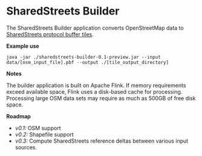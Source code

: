 # SharedStreets Builder

The SharedStreets Builder application converts OpenStreetMap data to [SharedStreets protocol buffer tiles](https://github.com/sharedstreets/sharedstreets-ref-system).

**Example use**

`java -jar ./sharedstreets-builder-0.1-preview.jar --input data/[osm_input_file].pbf --output ./[tile_output_directory]
`

**Notes**

The builder application is built on Apache Flink. If memory requirements exceed available space, Flink uses a disk-based cache for processing. Processing large OSM data sets may require as much as 500GB of free disk space.
 

**Roadmap**

- *v0.1:* OSM support
- *v0.2:* Shapefile support 
- *v0.3:* Compute SharedStreets reference deltas between various input sources.